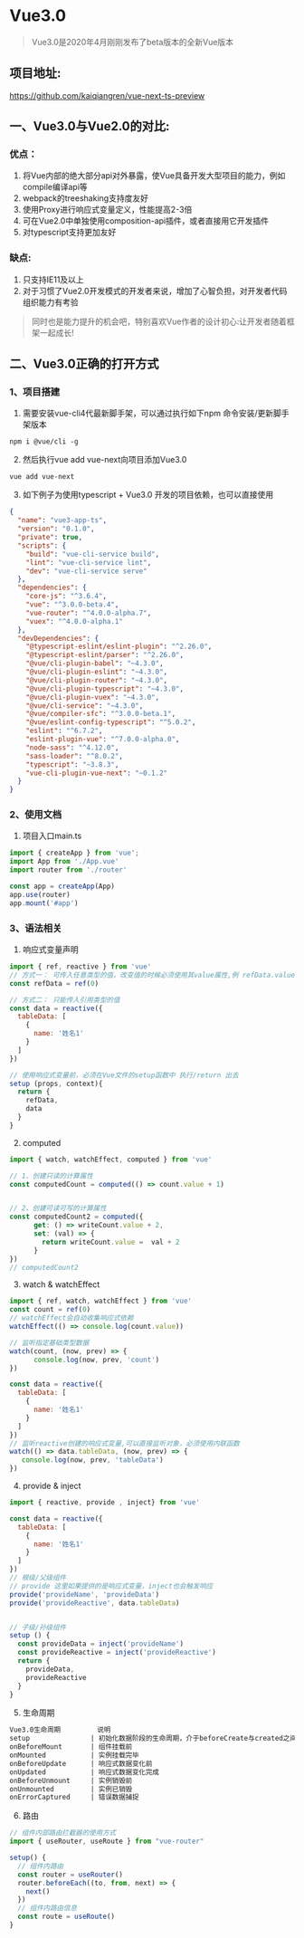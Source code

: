 # Vue3.0

> Vue3.0是2020年4月刚刚发布了beta版本的全新Vue版本
## 项目地址:
https://github.com/kaiqiangren/vue-next-ts-preview

## 一、Vue3.0与Vue2.0的对比:
### 优点：
1. 将Vue内部的绝大部分api对外暴露，使Vue具备开发大型项目的能力，例如compile编译api等
2. webpack的treeshaking支持度友好
3. 使用Proxy进行响应式变量定义，性能提高2-3倍
4. 可在Vue2.0中单独使用composition-api插件，或者直接用它开发插件
5. 对typescript支持更加友好
### 缺点:
1. 只支持IE11及以上
2. 对于习惯了Vue2.0开发模式的开发者来说，增加了心智负担，对开发者代码组织能力有考验
> 同时也是能力提升的机会吧，特别喜欢Vue作者的设计初心:让开发者随着框架一起成长!

## 二、Vue3.0正确的打开方式
### 1、项目搭建
1. 需要安装vue-cli4代最新脚手架，可以通过执行如下npm 命令安装/更新脚手架版本
```npm
npm i @vue/cli -g
```
2. 然后执行vue add vue-next向项目添加Vue3.0
```npm
vue add vue-next
```
3. 如下例子为使用typescript + Vue3.0 开发的项目依赖，也可以直接使用
```json
{
  "name": "vue3-app-ts",
  "version": "0.1.0",
  "private": true,
  "scripts": {
    "build": "vue-cli-service build",
    "lint": "vue-cli-service lint",
    "dev": "vue-cli-service serve"
  },
  "dependencies": {
    "core-js": "^3.6.4",
    "vue": "^3.0.0-beta.4",
    "vue-router": "^4.0.0-alpha.7",
    "vuex": "^4.0.0-alpha.1"
  },
  "devDependencies": {
    "@typescript-eslint/eslint-plugin": "^2.26.0",
    "@typescript-eslint/parser": "^2.26.0",
    "@vue/cli-plugin-babel": "~4.3.0",
    "@vue/cli-plugin-eslint": "~4.3.0",
    "@vue/cli-plugin-router": "~4.3.0",
    "@vue/cli-plugin-typescript": "~4.3.0",
    "@vue/cli-plugin-vuex": "~4.3.0",
    "@vue/cli-service": "~4.3.0",
    "@vue/compiler-sfc": "^3.0.0-beta.1",
    "@vue/eslint-config-typescript": "^5.0.2",
    "eslint": "^6.7.2",
    "eslint-plugin-vue": "^7.0.0-alpha.0",
    "node-sass": "^4.12.0",
    "sass-loader": "^8.0.2",
    "typescript": "~3.8.3",
    "vue-cli-plugin-vue-next": "~0.1.2"
  }
}
```

### 2、使用文档
1. 项目入口main.ts
```typescript
import { createApp } from 'vue';
import App from './App.vue'
import router from './router'

const app = createApp(App)
app.use(router)
app.mount('#app')
```

### 3、语法相关
1. 响应式变量声明
```js
import { ref, reactive } from 'vue'
// 方式一： 可传入任意类型的值，改变值的时候必须使用其value属性,例 refData.value = 2
const refData = ref(0)

// 方式二： 只能传入引用类型的值
const data = reactive({
  tableData: [
    {
      name: '姓名1'
    }
  ]
})

// 使用响应式变量前，必须在Vue文件的setup函数中 执行/return 出去
setup (props, context){
  return {
    refData,
    data
  }
}
```

2. computed
```js
import { watch, watchEffect, computed } from 'vue'

// 1、创建只读的计算属性
const computedCount = computed(() => count.value + 1)


// 2、创建可读可写的计算属性
const computedCount2 = computed({
      get: () => writeCount.value + 2,
      set: (val) => {
        return writeCount.value =  val + 2
      }
})
// computedCount2 
```

3. watch & watchEffect
```js
import { ref, watch, watchEffect } from 'vue'
const count = ref(0)
// watchEffect会自动收集响应式依赖
watchEffect(() => console.log(count.value))

// 监听指定基础类型数据
watch(count, (now, prev) => {
      console.log(now, prev, 'count')
})

const data = reactive({
  tableData: [
    {
      name: '姓名1'
    }
  ]
})
// 监听reactive创建的响应式变量,可以直接监听对象，必须使用内联函数
watch(() => data.tableData, (now, prev) => {
   console.log(now, prev, 'tableData')
})
```

4. provide & inject
```js
import { reactive, provide , inject} from 'vue'

const data = reactive({
  tableData: [
    {
      name: '姓名1'
    }
  ]
})
// 根级/父级组件
// provide 这里如果提供的是响应式变量，inject也会触发响应
provide('provideName', 'provideData')
provide('provideReactive', data.tableData)


// 子级/孙级组件
setup () {
  const provideData = inject('provideName')
  const provideReactive = inject('provideReactive')
  return {
    provideData,
    provideReactive
  }
}
```

5. 生命周期
```html
Vue3.0生命周期         说明                                                   对应的Vue2.0生命周期
setup               | 初始化数据阶段的生命周期，介于beforeCreate与created之间  相当于beforeCreate、created的合并
onBeforeMount       | 组件挂载前                                          beforeMount
onMounted           | 实例挂载完毕                                         mounted
onBeforeUpdate      | 响应式数据变化前                                      beforeUpdate
onUpdated           | 响应式数据变化完成                                    updated
onBeforeUnmount     | 实例销毁前                                           beforeDestroy
onUnmounted         | 实例已销毁                                           destroyed
onErrorCaptured     | 错误数据捕捉                                            --
```


6. 路由
```js
// 组件内部路由拦截器的使用方式
import { useRouter, useRoute } from "vue-router"

setup() {
  // 组件内路由
  const router = useRouter()
  router.beforeEach((to, from, next) => {
    next()
  })
  // 组件内路由信息
  const route = useRoute()
}

```
